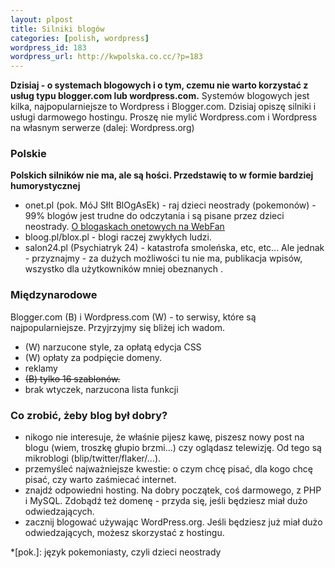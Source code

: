 ```yaml
--- 
layout: plpost
title: Silniki blogów
categories: [polish, wordpress]
wordpress_id: 183
wordpress_url: http://kwpolska.co.cc/?p=183
---
```

**Dzisiaj - o systemach blogowych i o tym, czemu nie warto korzystać z usług typu blogger.com lub wordpress.com.**
Systemów blogowych jest kilka, najpopularniejsze to Wordpress i Blogger.com. Dzisiaj opiszę silniki i usługi darmowego hostingu. Proszę nie mylić Wordpress.com i Wordpress na własnym serwerze (dalej: Wordpress.org)
### Polskie

**Polskich silników nie ma, ale są hości. Przedstawię to w formie bardziej humorystycznej** 
*   onet.pl (pok. MóJ SłIt BlOgAsEk) - raj dzieci neostrady (pokemonów) - 99% blogów jest trudne do odczytania i są pisane przez dzieci neostrady. [<ins>O blogaskach onetowych na WebFan</ins>][1]
*   bloog.pl/blox.pl  - blogi raczej zwykłych ludzi.
*   salon24.pl (Psychiatryk 24) - katastrofa smoleńska, etc, etc...
Ale jednak - przyznajmy - za dużych możliwości tu nie ma, publikacja wpisów, wszystko dla użytkowników mniej obeznanych
.
### Międzynarodowe
Blogger.com (B) i Wordpress.com (W) - to serwisy, które są najpopularniejsze. Przyjrzyjmy się bliżej ich wadom. 

*   (W) narzucone style, za opłatą edycja CSS
*   (W) opłaty za podpięcie domeny.
*   reklamy
*   <del>(B) tylko 16 szablonów.</del> 
*   brak wtyczek, narzucona lista funkcji

### Co zrobić, żeby blog był dobry? 
*   nikogo nie interesuje, że właśnie pijesz kawę, piszesz nowy post na blogu (wiem, troszkę głupio brzmi...) czy oglądasz telewizję. Od tego są mikroblogi (blip/twitter/flaker/...).
*   przemyśleć najważniejsze kwestie: o czym chcę pisać, dla kogo chcę pisać, czy warto zaśmiecać internet.
*   znajdź odpowiedni hosting. Na dobry początek, coś darmowego,  z PHP i MySQL. Zdobądź też domenę - przyda się, jeśli będziesz miał dużo odwiedzających.
*   zacznij blogować używając WordPress.org. Jeśli będziesz już miał dużo odwiedzających, możesz skorzystać z hostingu.

 *[pok.]: język pokemoniasty, czyli dzieci neostrady

 [1]: http://webfan.pl/najlepszy-blogasek-na-onetpl.html

